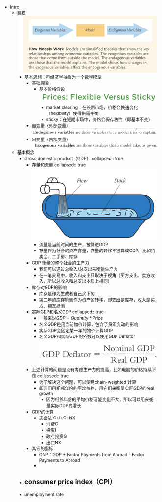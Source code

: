 - Intro
	- 建模 ![image.jpg](../assets/0471cd3c-7a6a-4859-bd38-a0b108f28661-1115003.jpg)
		- 基本思想：将经济学抽象为一个数学模型
			- 基础假设
				- 基本价格假设 ![image.jpg](../assets/352a13c0-eb58-4565-91fd-50ee03748e9a-1115003.jpg)
					- market clearing：在长期市场，价格会快速变化（flexibility）使得供需平衡
					- sticky：在短期市场中，价格会保存粘性（即基本不变）
			- 自变量（外部变量） ![image.jpg](../assets/2f51a38c-2e40-45ad-8a07-e717758187d1-1115003.jpg)
			- 因变量（内部变量） ![image.jpg](../assets/03827d19-9db7-49d2-ac89-9c3a611af533-1115003.jpg)
	- 基本概念
		- Gross  domestic  product（GDP）
		  collapsed:: true
			- 存量和流量
			  collapsed:: true
			   ![image.png](../assets/image_1663297503031_0.png)
				- 流量是当前时间的生产，被算进GDP
				- 存量作为社会的资产存量，存量的转移不被算成GDP。比如拍卖会、二手房、库存
			- GDP 衡量的整个社会的生产力
				- 我们可以通过总收入/总支出来衡量生产力
				- 在一笔交易中，收入和支出只取决于视角（买方支出，卖方收入，所以总收入和总支出本质上相同）
			- 库存对GDP的影响
				- 库存是作为生成者自己买下的
				- 第二年的库存销售作为资产的转移，即支出是库存，收入是买方，相互抵消
			- 实际GDP和名义GDP
			  collapsed:: true
				- 一般来说$GDP = Quantity * Price$
				- 名义GDP是用当前物价计算，包含了货币变动的影响
				- 实际GDP会固定某一年的物价计算GDP
				- 名义GDP和实际GDP的系数可以使用GDP Deflator
				  ![image.png](../assets/image_1663298649497_0.png)
			- 上述计算的问题是没有考虑生产力的提高，比如电脑的价格持续下降
			  collapsed:: true
				- 为了解决这个问题，可以使用chain-weighted 计算
				- 即我们用相邻年份的平均价格，用它们来衡量实际GDP的real growth
					- 因为相邻年份的平均价格可能变化不大，所以可以用来衡量实际GDP的增长
			- GDP的计算
				- 支出法 C+I+G+NX
					- 消费C
					- 投资I
					- 政府投资G
					- 出口NX
			- 其它的指标
				- GNP：GDP + Factor Payments from Abroad - Factor Payments to Abroad
				-
		- consumer price index（CPI）
			-
		- unemployment rate